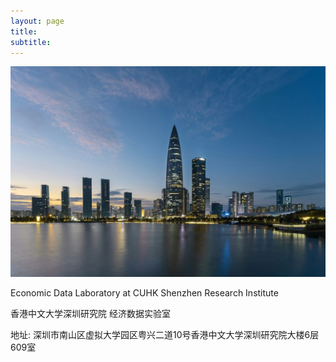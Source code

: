 ```yaml
---
layout: page
title: 
subtitle:
---
```


![](fig/sz.jpg)

Economic Data Laboratory at CUHK Shenzhen Research Institute 

香港中文大学深圳研究院 经济数据实验室

地址: 深圳市南山区虚拟大学园区粤兴二道10号香港中文大学深圳研究院大楼6层609室




